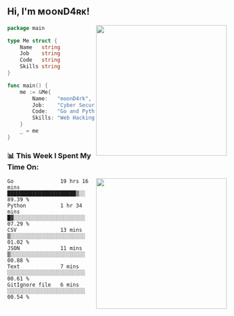 <h2> Hi, I'm ᴍᴏᴏɴD4ʀᴋ!</h2>
<img align='right' src="https://github-readme-stats.vercel.app/api?username=moond4rk&show_icons=true&theme=radical" width="300">


```go
package main

type Me struct {
	Name   string
	Job    string
	Code   string
	Skills string
}

func main() {
	me := &Me{
		Name:   "moonD4rk",
		Job:    "Cyber Security Engineer",
		Code:   "Go and Python and Others",
		Skills: "Web Hacking ^o^",
	}
	_ = me
}
```



<h3>📊 This Week I Spent My Time On:</h3>
<img align='right' src="https://spotify-github-profile.vercel.app/api/view?uid=dayjackson56081&cover_image=true&theme=novatorem" width="300">

<!--START_SECTION:waka-->

```text
Go               19 hrs 16 mins  ██████████████████████▒░░   89.39 %
Python           1 hr 34 mins    █▓░░░░░░░░░░░░░░░░░░░░░░░   07.29 %
CSV              13 mins         ▒░░░░░░░░░░░░░░░░░░░░░░░░   01.02 %
JSON             11 mins         ▒░░░░░░░░░░░░░░░░░░░░░░░░   00.88 %
Text             7 mins          ░░░░░░░░░░░░░░░░░░░░░░░░░   00.61 %
GitIgnore file   6 mins          ░░░░░░░░░░░░░░░░░░░░░░░░░   00.54 %
```

<!--END_SECTION:waka-->

